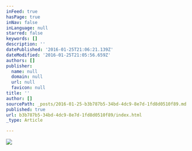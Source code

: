```yaml
---
inFeed: true
hasPage: true
inNav: false
inLanguage: null
starred: false
keywords: []
description: ''
datePublished: '2016-01-25T21:06:21.139Z'
dateModified: '2016-01-25T21:05:56.659Z'
authors: []
publisher:
  name: null
  domain: null
  url: null
  favicon: null
title: ''
author: []
sourcePath: _posts/2016-01-25-b3b787b5-34bd-4dc9-8e7d-1fd8d0510f89.md
published: true
url: b3b787b5-34bd-4dc9-8e7d-1fd8d0510f89/index.html
_type: Article

---
```

![](https://the-grid-user-content.s3-us-west-2.amazonaws.com/3a71df22-9558-41b0-8693-42d3723553d9.jpg)